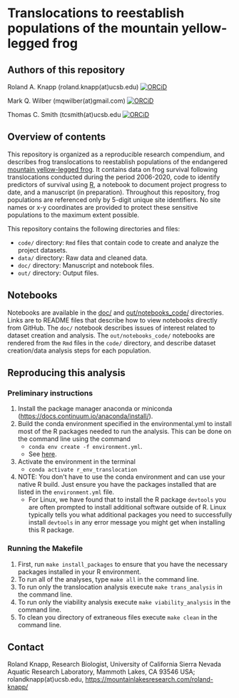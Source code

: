 # Translocations to reestablish populations of the mountain yellow-legged frog

## Authors of this repository

Roland A. Knapp (roland.knapp(at)ucsb.edu) [![ORCiD](https://img.shields.io/badge/ORCiD-0000--0002--1954--2745-green.svg)](https://orcid.org/0000-0002-1954-2745)

Mark Q. Wilber (mqwilber(at)gmail.com) [![ORCiD](https://img.shields.io/badge/ORCiD-0000--0002--8274--8025-green.svg)](https://orcid.org/0000-0002-8274-8025) 

Thomas C. Smith (tcsmith(at)ucsb.edu [![ORCiD](https://img.shields.io/badge/ORCiD-0000--0001--7908--438X-green.svg)](https://orcid.org/0000-0001-7908-438X)

## Overview of contents

This repository is organized as a reproducible research compendium, and describes frog translocations to reestablish populations of the endangered [mountain yellow-legged frog](https://www.fws.gov/sites/default/files/documents/Mountain-Yellow-Legged-Frog-Conservation-Strategy.pdf). 
It contains data on frog survival following translocations conducted during the period 2006-2020, code to identify predictors of survival using [R](https://www.r-project.org/), a notebook to document project progress to date, and a manuscript (in preparation). 
Throughout this repository, frog populations are referenced only by 5-digit unique site identifiers.
No site names or x-y coordinates are provided to protect these sensitive populations to the maximum extent possible.

This repository contains the following directories and files:

- `code/` directory: `Rmd` files that contain code to create and analyze the project datasets. 
- `data/` directory: Raw data and cleaned data.
- `doc/` directory: Manuscript and notebook files.
- `out/` directory: Output files.

## Notebooks

Notebooks are available in the [doc/](https://github.com/SNARL1/translocation/tree/main/doc/notebook#readme) and [out/notebooks_code/](https://github.com/SNARL1/translocation/tree/main/out/notebooks_code#readme) directories. Links are to README files that describe how to view notebooks directly from GitHub. The `doc/` notebook describes issues of interest related to dataset creation and analysis. The `out/notebooks_code/` notebooks are rendered from the `Rmd` files in the `code/` directory, and describe dataset creation/data analysis steps for each population. 

## Reproducing this analysis


### Preliminary instructions

1. Install the package manager anaconda or miniconda (https://docs.continuum.io/anaconda/install/).
2. Build the conda environment specified in the environmental.yml to install most of the R packages needed to run the analysis.  This can be done on the command line using the command
	- `conda env create -f environment.yml`.  
	- See [here](https://conda.io/projects/conda/en/latest/user-guide/tasks/manage-environments.html#creating-an-environment-from-an-environment-yml-file).
3. Activate the environment in the terminal
	- `conda activate r_env_translocation`
4. NOTE: You don't have to use the conda environment and can use your native R build. Just ensure you have the packages installed that are listed in the `environment.yml` file.
	- For Linux, we have found that to install the R package `devtools` you are often prompted to install additional software outside of R.  Linux typically tells you what additional packages you need to successfully install `devtools` in any error message you might get when installing this R package.
 
### Running the Makefile

1. First, run `make install_packages` to ensure that you have the necessary packages installed in your R environment.
2. To run all of the analyses, type `make all` in the command line.
3. To run only the translocation analysis execute `make trans_analysis` in the command line.
4. To run only the viability analysis execute `make viability_analysis` in the command line.
5. To clean you directory of extraneous files execute `make clean` in the command line.

## Contact

Roland Knapp, Research Biologist, University of California Sierra Nevada Aquatic Research Laboratory, Mammoth Lakes, CA 93546 USA; rolandknapp(at)ucsb.edu, <https://mountainlakesresearch.com/roland-knapp/>
